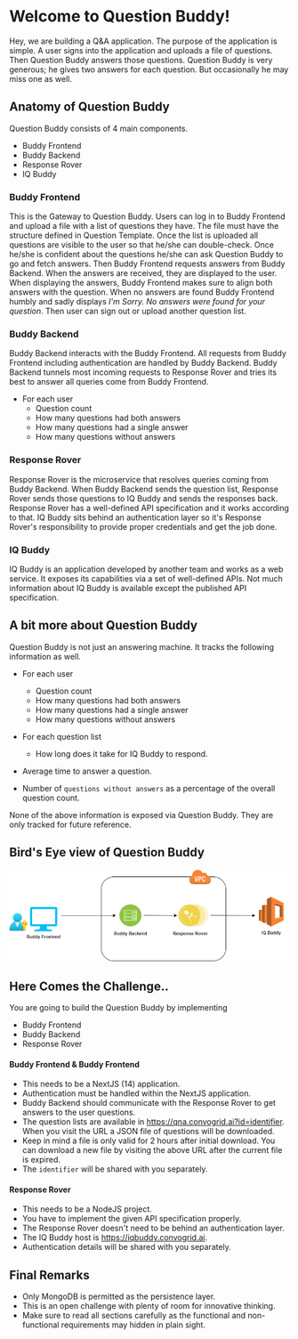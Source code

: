 # Welcome to Question Buddy!

Hey, we are building a Q&A application. The purpose of the application is simple. A user signs into the application and uploads a file of questions. Then Question Buddy answers those questions. Question Buddy is very generous; he gives two answers for each question. But occasionally he may miss one as well. 

## Anatomy of Question Buddy
Question Buddy consists of 4 main components. 

 - Buddy Frontend
 - Buddy Backend
 - Response Rover
 - IQ Buddy

###  Buddy Frontend 
This is the Gateway to Question Buddy. Users can log in to Buddy Frontend and upload a file with a list of questions they have. The file must have the structure defined in Question Template. Once the list is uploaded all questions are visible to the user so that he/she can double-check. Once he/she is confident about the questions he/she can ask Question Buddy to go and fetch answers. Then Buddy Frontend requests answers from Buddy Backend. When the answers are received, they are displayed to the user. When displaying the answers, Buddy Frontend makes sure to align both answers with the question. When no answers are found Buddy Frontend humbly and sadly displays *I'm Sorry. No answers were found for your question*. Then user can sign out or upload another question list. 

###  Buddy Backend
Buddy Backend interacts with the Buddy Frontend. All requests from Buddy Frontend including authentication are handled by Buddy Backend. Buddy Backend tunnels most incoming requests to Response Rover and tries its best to answer all queries come from Buddy Frontend.
 - For each user
    - Question count
    - How many questions had both answers
    - How many questions had a single answer
    - How many questions without answers


###  Response Rover
Response Rover is the microservice that resolves queries coming from Buddy Backend. When Buddy Backend sends the question list, Response Rover sends those questions to IQ Buddy and sends the responses back. Response Rover has a well-defined API specification and it works according to that. IQ Buddy sits behind an authentication layer so it's Response Rover's responsibility to provide proper credentials and get the job done. 


### IQ Buddy 
IQ Buddy is an application developed by another team and works as a web service. It exposes its capabilities via a set of well-defined APIs. Not much information about IQ Buddy is available except the published API specification. 

## A bit more about Question Buddy
Question Buddy is not just an answering machine. It tracks the following information as well.
 - For each user
    - Question count
    - How many questions had both answers
    - How many questions had a single answer
    - How many questions without answers

- For each question list
    - How long does it take for IQ Buddy to respond.
- Average time to answer a question.
- Number of `questions without answers` as a percentage of the overall question count.

None of the above information is exposed via Question Buddy. They are only tracked for future reference.


## Bird's Eye view of Question Buddy
![Bird's Eye View](./sources/QuestionBuddy.png)


## Here Comes the Challenge..
You are going to build the Question Buddy by implementing 
- Buddy Frontend
- Buddy Backend
- Response Rover

####  Buddy Frontend & Buddy Frontend
- This needs to be a NextJS (14) application. 
- Authentication must be handled within the NextJS application. 
- Buddy Backend should communicate with the Response Rover to get answers to the user questions. 
- The question lists are available in https://qna.convogrid.ai?id=identifier. When you visit the URL a JSON file of questions will be downloaded. 
- Keep in mind a file is only valid for 2 hours after initial download. You can download a new file by visiting the above URL after the current file is expired. 
- The `identifier` will be shared with you separately.

####  Response Rover
- This needs to be a NodeJS project. 
- You have to implement the given API specification properly. 
- The Response Rover doesn't need to be behind an authentication layer.
- The IQ Buddy host is https://iqbuddy.convogrid.ai. 
- Authentication details will be shared with you separately. 

## Final Remarks
- Only MongoDB is permitted as the persistence layer.
- This is an open challenge with plenty of room for innovative thinking. 
- Make sure to read all sections carefully as the functional and non-functional requirements may hidden in plain sight. 